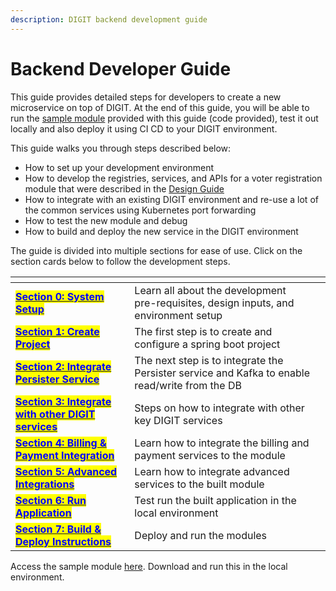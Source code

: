 ```yaml
---
description: DIGIT backend development guide
---
```


# Backend Developer Guide

This guide provides detailed steps for developers to create a new microservice on top of DIGIT. At the end of this guide, you will be able to run the [sample module](https://github.com/egovernments/DIGIT-OSS/tree/master/tutorials/backend-developer-guide/btr-services) provided with this guide (code provided), test it out locally and also deploy it using CI CD to your DIGIT environment.

This guide walks you through steps described below:

* How to set up your development environment
* How to develop the registries, services, and APIs  for a voter registration module that were described in the [Design Guide](../../design-guide/)
* How to integrate with an existing DIGIT environment and re-use a lot of the common services using Kubernetes port forwarding
* How to test the new module and debug
* How to build and deploy the new service in the DIGIT environment

The guide is divided into multiple sections for ease of use. Click on the section cards below to follow the development steps.

<table data-view="cards"><thead><tr><th></th><th></th><th></th></tr></thead><tbody><tr><td><a href="section-0-prep/"><mark style="color:blue;"><strong>Section 0: System Setup</strong></mark></a></td><td>Learn all about the development pre-requisites, design inputs, and environment setup</td><td></td></tr><tr><td><a href="section-1-create-project/"><mark style="color:blue;"><strong>Section 1: Create Project</strong></mark></a></td><td>The first step is to create and configure a spring boot project</td><td></td></tr><tr><td><a href="section-2-integrate-persister-and-kafka/"><mark style="color:blue;"><strong>Section 2: Integrate Persister Service</strong></mark></a></td><td>The next step is to integrate the Persister service and Kafka to enable read/write from the DB</td><td></td></tr><tr><td><a href="section-3-integrate-microservices/"><mark style="color:blue;"><strong>Section 3: Integrate with other DIGIT services</strong></mark></a></td><td>Steps on how to integrate with other key DIGIT services</td><td></td></tr><tr><td><a href="section-4-integrate-billing-and-payment/"><mark style="color:blue;"><strong>Section 4: Billing &#x26; Payment Integration</strong></mark></a></td><td>Learn how to integrate the billing and payment services to the module</td><td></td></tr><tr><td><a href="section-5-other-advanced-integrations/"><mark style="color:blue;"><strong>Section 5: Advanced Integrations</strong></mark></a></td><td>Learn how to integrate advanced services to the built module</td><td></td></tr><tr><td><a href="section-6-running-the-final-application-locally.md"><mark style="color:blue;"><strong>Section 6: Run Application</strong></mark></a></td><td>Test run the built application in the local environment</td><td></td></tr><tr><td><a href="section-7-build-and-deploy-instructions.md"><mark style="color:blue;"><strong>Section 7: Build &#x26; Deploy Instructions</strong></mark></a></td><td>Deploy and run the modules</td><td></td></tr></tbody></table>

Access the sample module [here](https://github.com/egovernments/DIGIT-OSS/tree/master/tutorials/backend-developer-guide/btr-services). Download and run this in the local environment.



